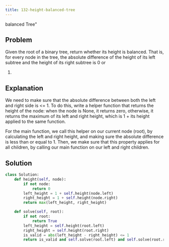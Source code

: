 ```yaml
---
title: 132-height-balanced-tree
---
```


balanced Tree\"

## Problem

Given the root of a binary tree, return whether its height is balanced.
That is, for every node in the tree, the absolute difference of the
height of its left subtree and the height of its right subtree is 0 or

1.

## Explanation

We need to make sure that the absolute difference between both the left
and right side is \<= 1. To do this, write a helper function that
returns the height of the node: when the node is None, it returns zero,
otherwise, it returns the maximum of its left and right height, which is
1 + its height applied to the same function.

For the main function, we call this helper on our current node (root),
by calculating the left and right height, and making sure the absolute
difference is less than or equal to 1. Then, we make sure that this
property applies for all children, by calling our main function on our
left and right children.

## Solution

```py
class Solution:
    def height(self, node):
        if not node:
            return 0
        left_height = 1 + self.height(node.left)
        right_height = 1 + self.height(node.right)
        return max(left_height, right_height)

    def solve(self, root):
        if not root:
            return True
        left_height = self.height(root.left)
        right_height = self.height(root.right)
        is_valid = abs(left_height - right_height) <= 1
        return is_valid and self.solve(root.left) and self.solve(root.right)
```
